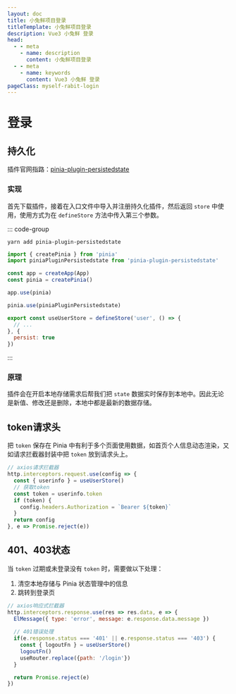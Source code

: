 ```yaml
---
layout: doc
title: 小兔鲜项目登录
titleTemplate: 小兔鲜项目登录
description: Vue3 小兔鲜 登录
head:
  - - meta
    - name: description
      content: 小兔鲜项目登录
  - - meta
    - name: keywords
      content: Vue3 小兔鲜 登录
pageClass: myself-rabit-login
---
```


# 登录

## 持久化

插件官网指路：[pinia-plugin-persistedstate](https://prazdevs.github.io/pinia-plugin-persistedstate/zh/guide/why.html)

### 实现

首先下载插件，接着在入口文件中导入并注册持久化插件，然后返回 `store` 中使用，使用方式为在 `defineStore` 方法中传入第三个参数。

::: code-group
```shell [下载插件]
yarn add pinia-plugin-persistedstate
```
```js [入口文件中导入并注册持久化插件]
import { createPinia } from 'pinia'
import piniaPluginPersistedstate from 'pinia-plugin-persistedstate'

const app = createApp(App)
const pinia = createPinia()

app.use(pinia)

pinia.use(piniaPluginPersistedstate)
```
```js [defineStore]
export const useUserStore = defineStore('user', () => {
  // ...
}, {
  persist: true
})
```
:::

### 原理

插件会在开启本地存储需求后帮我们把 `state` 数据实时保存到本地中。因此无论是新值、修改还是删除，本地中都是最新的数据存储。

## token请求头

把 `token` 保存在 Pinia 中有利于多个页面使用数据，如首页个人信息动态渲染，又如请求拦截器封装中把 `token` 放到请求头上。

```js
// axios请求拦截器
http.interceptors.request.use(config => {
  const { userinfo } = useUserStore()
  // 获取token
  const token = userinfo.token
  if (token) {
    config.headers.Authorization = `Bearer ${token}`
  }
  return config
}, e => Promise.reject(e))
```

## 401、403状态

当 `token` 过期或未登录没有 `token` 时，需要做以下处理：

1. 清空本地存储与 Pinia 状态管理中的信息
2. 跳转到登录页

```js
// axios响应式拦截器
http.interceptors.response.use(res => res.data, e => {
  ElMessage({ type: 'error', message: e.response.data.message })
  
  // 401错误处理
  if(e.response.status === '401' || e.response.status === '403') {
    const { logoutFn } = useUserStore()
    logoutFn()
    useRouter.replace({path: '/login'})
  }

  return Promise.reject(e)
})
```
